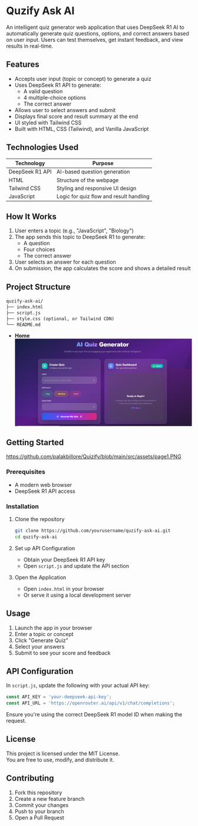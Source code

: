 
# Quzify Ask AI

An intelligent quiz generator web application that uses DeepSeek R1 AI to automatically generate quiz questions, options, and correct answers based on user input. Users can test themselves, get instant feedback, and view results in real-time.

## Features

- Accepts user input (topic or concept) to generate a quiz  
- Uses DeepSeek R1 API to generate:  
  - A valid question  
  - 4 multiple-choice options  
  - The correct answer  
- Allows user to select answers and submit  
- Displays final score and result summary at the end  
- UI styled with Tailwind CSS  
- Built with HTML, CSS (Tailwind), and Vanilla JavaScript

## Technologies Used

| Technology        | Purpose                                |
|-------------------|----------------------------------------|
| DeepSeek R1 API   | AI-based question generation           |
| HTML              | Structure of the webpage               |
| Tailwind CSS      | Styling and responsive UI design       |
| JavaScript        | Logic for quiz flow and result handling|

## How It Works

1. User enters a topic (e.g., "JavaScript", "Biology")  
2. The app sends this topic to DeepSeek R1 to generate:  
   - A question  
   - Four choices  
   - The correct answer  
3. User selects an answer for each question  
4. On submission, the app calculates the score and shows a detailed result



## Project Structure

```
quzify-ask-ai/
├── index.html
├── script.js
├── style.css (optional, or Tailwind CDN)
└── README.md
```

- **Home** 
![image](https://raw.githubusercontent.com/palakbillore/Quizify/main/src/assets/page1.PNG)


## Getting Started

https://github.com/palakbillore/Quizify/blob/main/src/assets/page1.PNG

### Prerequisites

- A modern web browser  
- DeepSeek R1 API access

### Installation

1. Clone the repository  
   ```bash
   git clone https://github.com/yourusername/quzify-ask-ai.git  
   cd quzify-ask-ai  
   ```

2. Set up API Configuration  
   - Obtain your DeepSeek R1 API key  
   - Open `script.js` and update the API section  

3. Open the Application  
   - Open `index.html` in your browser  
   - Or serve it using a local development server

## Usage

1. Launch the app in your browser  
2. Enter a topic or concept  
3. Click "Generate Quiz"  
4. Select your answers  
5. Submit to see your score and feedback

## API Configuration

In `script.js`, update the following with your actual API key:

```js
const API_KEY = 'your-deepseek-api-key';
const API_URL = 'https://openrouter.ai/api/v1/chat/completions';
```

Ensure you're using the correct DeepSeek R1 model ID when making the request.

## License

This project is licensed under the MIT License.  
You are free to use, modify, and distribute it.

## Contributing

1. Fork this repository  
2. Create a new feature branch  
3. Commit your changes  
4. Push to your branch  
5. Open a Pull Request
```
